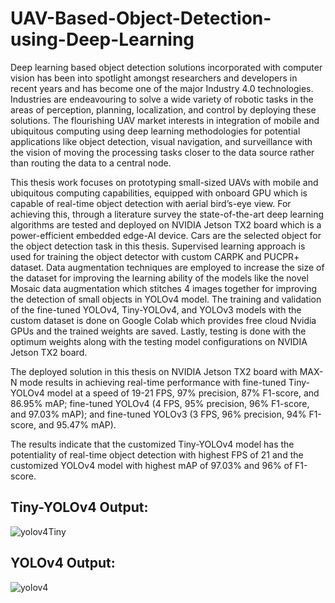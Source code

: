 # UAV-Based-Object-Detection-using-Deep-Learning
Deep learning based object detection solutions incorporated with computer vision has been into spotlight amongst researchers and developers in recent years and has become one of the major Industry 4.0 technologies. Industries are endeavouring to solve a wide variety of robotic tasks in the areas of perception, planning, localization, and control by deploying these solutions. The flourishing UAV market interests in integration of mobile and ubiquitous computing using deep learning methodologies for potential applications like object detection, visual navigation, and surveillance with the vision of moving the processing tasks closer to the data source rather than routing the data to a central node.<br/>

This thesis work focuses on prototyping small-sized UAVs with mobile and ubiquitous computing capabilities, equipped with onboard GPU which is capable of real-time object detection with aerial bird’s-eye view. For achieving this, through a literature survey the state-of-the-art deep learning algorithms are tested and deployed on NVIDIA Jetson TX2 board which is a power-efficient embedded edge-AI device. Cars are the selected object for the object detection task in this thesis. Supervised learning approach is used for training the object detector with custom CARPK and PUCPR+ dataset. Data augmentation techniques are employed to increase the size of the dataset for improving the learning ability of the models like the novel Mosaic data augmentation which stitches 4 images together for improving the detection of small objects in YOLOv4 model. The training and validation of the fine-tuned YOLOv4, Tiny-YOLOv4, and YOLOv3 models with the custom dataset is done on Google Colab which provides free cloud Nvidia GPUs and the trained weights are saved. Lastly, testing is done with the optimum weights along with the testing model configurations on NVIDIA Jetson TX2 board.<br/>

The deployed solution in this thesis on NVIDIA Jetson TX2 board with MAX-N mode results in achieving real-time performance with fine-tuned Tiny-YOLOv4 model at a speed of 19-21 FPS, 97% precision, 87% F1-score, and 86.95% mAP; fine-tuned YOLOv4 (4 FPS, 95% precision, 96% F1-score, and 97.03% mAP); and fine-tuned YOLOv3 (3 FPS, 96% precision, 94% F1-score, and 95.47% mAP).<br/>

The results indicate that the customized Tiny-YOLOv4 model has the potentiality of real-time object detection with highest FPS of 21 and the customized YOLOv4 model with highest mAP of 97.03% and 96% of F1-score.<br/>

## Tiny-YOLOv4 Output:
![yolov4Tiny](https://user-images.githubusercontent.com/71173101/124332900-fbbb5b00-db92-11eb-8c12-1937c6b6a79f.gif) <br/>

## YOLOv4 Output:
![yolov4](https://user-images.githubusercontent.com/71173101/124333464-94060f80-db94-11eb-9d17-f98379b256ab.gif) <br/>
